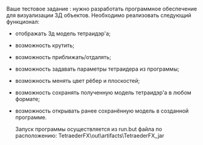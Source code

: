 Ваше тестовое задание : нужно разработать программное обеспечение для визуализации 3Д объектов. 
Необходимо реализовать следующий функционал:
- отображать 3д модель тетраидэр'а;
- возможность крутить;
- возможность приближать/отдалять;
- возможность задавать параметры тетраидера из программы;
- возможность менять цвет рёбер и плоскостей;
- возможность сохранять полученную модель тетраидэр'а в любом формате;
- возможность открывать ранее сохранённую модель в созданной программе.

  Запуск программы осуществляется из run.but файла по расположению:
 TetraederFX\out\artifacts\TetraederFX_jar
